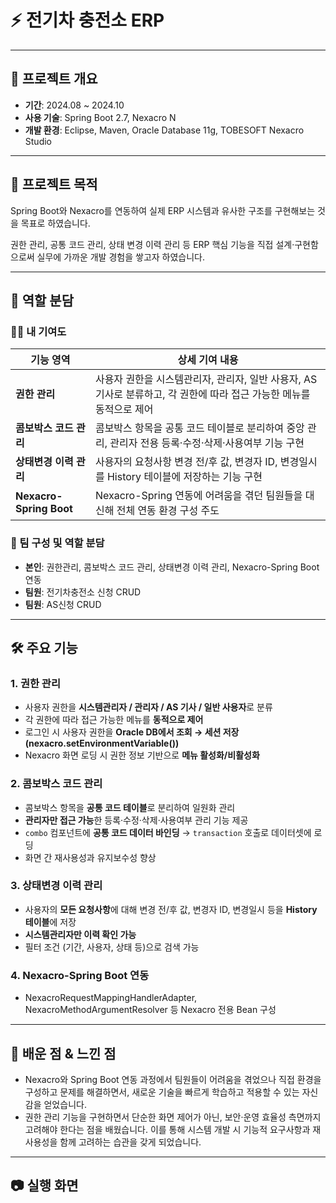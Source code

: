 # ⚡ 전기차 충전소 ERP
---
## 📌 프로젝트 개요
- **기간**: 2024.08 ~ 2024.10
- **사용 기술**: Spring Boot 2.7, Nexacro N
- **개발 환경**: Eclipse, Maven, Oracle Database 11g, TOBESOFT Nexacro Studio

---
## 🎯 프로젝트 목적
Spring Boot와 Nexacro를 연동하여 실제 ERP 시스템과 유사한 구조를 구현해보는 것을 목표로 하였습니다. 

권한 관리, 공통 코드 관리, 상태 변경 이력 관리 등 ERP 핵심 기능을 직접 설계·구현함으로써 실무에 가까운 개발 경험을 쌓고자 하였습니다.

---
## 👥 역할 분담
### 🙋‍♂️ 내 기여도
| 기능 영역 | 상세 기여 내용 |
|-----------|-----------------------------------------------------------------------------------------------------------------------------------|
| **권한 관리** | 사용자 권한을 시스템관리자, 관리자, 일반 사용자, AS 기사로 분류하고, 각 권한에 따라 접근 가능한 메뉴를 동적으로 제어 |
| **콤보박스 코드 관리** | 콤보박스 항목을 공통 코드 테이블로 분리하여 중앙 관리, 관리자 전용 등록·수정·삭제·사용여부 기능 구현 |
| **상태변경 이력 관리** | 사용자의 요청사항 변경 전/후 값, 변경자 ID, 변경일시를 History 테이블에 저장하는 기능 구현 |
|**Nexacro-Spring Boot**|Nexacro-Spring 연동에 어려움을 겪던 팀원들을 대신해 전체 연동 환경 구성 주도|
### 👥 팀 구성 및 역할 분담
- **본인**: 권한관리, 콤보박스 코드 관리, 상태변경 이력 관리, Nexacro-Spring Boot연동
- **팀원**: 전기차충전소 신청 CRUD
- **팀원**: AS신청 CRUD

---
## 🛠 주요 기능
### 1. 권한 관리
- 사용자 권한을 **시스템관리자 / 관리자 / AS 기사 / 일반 사용자**로 분류
- 각 권한에 따라 접근 가능한 메뉴를 **동적으로 제어**
- 로그인 시 사용자 권한을 **Oracle DB에서 조회 → 세션 저장 (nexacro.setEnvironmentVariable())**
- Nexacro 화면 로딩 시 권한 정보 기반으로 **메뉴 활성화/비활성화**

### 2. 콤보박스 코드 관리
- 콤보박스 항목을 **공통 코드 테이블**로 분리하여 일원화 관리
- **관리자만 접근 가능**한 등록·수정·삭제·사용여부 관리 기능 제공
- `combo` 컴포넌트에 **공통 코드 데이터 바인딩** → `transaction` 호출로 데이터셋에 로딩
- 화면 간 재사용성과 유지보수성 향상

### 3. 상태변경 이력 관리
- 사용자의 **모든 요청사항**에 대해 변경 전/후 값, 변경자 ID, 변경일시 등을 **History 테이블**에 저장
- **시스템관리자만 이력 확인 가능**
- 필터 조건 (기간, 사용자, 상태 등)으로 검색 가능

### 4. Nexacro-Spring Boot 연동
- NexacroRequestMappingHandlerAdapter, NexacroMethodArgumentResolver 등 Nexacro 전용 Bean 구성

---
## 📖 배운 점 & 느낀 점
- Nexacro와 Spring Boot 연동 과정에서 팀원들이 어려움을 겪었으나 직접 환경을 구성하고 문제를 해결하면서, 새로운 기술을 빠르게 학습하고 적용할 수 있는 자신감을 얻었습니다.
- 권한 관리 기능을 구현하면서 단순한 화면 제어가 아닌, 보안·운영 효율성 측면까지 고려해야 한다는 점을 배웠습니다. 이를 통해 시스템 개발 시 기능적 요구사항과 재사용성을 함께 고려하는 습관을 갖게 되었습니다.

---
## 📷 실행 화면
